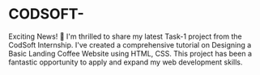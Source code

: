 # CODSOFT-
Exciting News! 🚀  I'm thrilled to share my latest Task-1 project from the CodSoft Internship. I've created a comprehensive tutorial on Designing a Basic Landing Coffee Website using HTML, CSS. This project has been a fantastic opportunity to apply and expand my web development skills.

